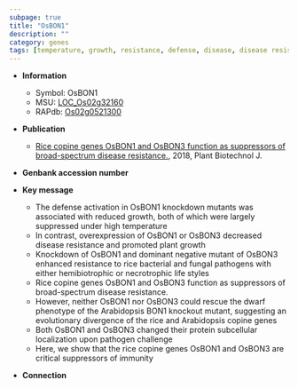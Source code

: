 ```yaml
---
subpage: true
title: "OsBON1"
description: ""
category: genes
tags: [temperature, growth, resistance, defense, disease, disease resistance, dwarf, R protein, immunity, pathogen, plant growth, broad-spectrum disease resistance]
---
```


* **Information**  
    + Symbol: OsBON1  
    + MSU: [LOC_Os02g32160](http://rice.plantbiology.msu.edu/cgi-bin/ORF_infopage.cgi?orf=LOC_Os02g32160)  
    + RAPdb: [Os02g0521300](http://rapdb.dna.affrc.go.jp/viewer/gbrowse_details/irgsp1?name=Os02g0521300)  

* **Publication**  
    + [Rice copine genes OsBON1 and OsBON3 function as suppressors of broad-spectrum disease resistance.](http://www.ncbi.nlm.nih.gov/pubmed?term=Rice+copine+genes+OsBON1+and+OsBON3+function+as+suppressors+of+broad-spectrum+disease+resistance.%5BTitle%5D), 2018, Plant Biotechnol J.

* **Genbank accession number**  

* **Key message**  
    + The defense activation in OsBON1 knockdown mutants was associated with reduced growth, both of which were largely suppressed under high temperature
    + In contrast, overexpression of OsBON1 or OsBON3 decreased disease resistance and promoted plant growth
    + Knockdown of OsBON1 and dominant negative mutant of OsBON3 enhanced resistance to rice bacterial and fungal pathogens with either hemibiotrophic or necrotrophic life styles
    + Rice copine genes OsBON1 and OsBON3 function as suppressors of broad-spectrum disease resistance.
    + However, neither OsBON1 nor OsBON3 could rescue the dwarf phenotype of the Arabidopsis BON1 knockout mutant, suggesting an evolutionary divergence of the rice and Arabidopsis copine genes
    + Both OsBON1 and OsBON3 changed their protein subcellular localization upon pathogen challenge
    + Here, we show that the rice copine genes OsBON1 and OsBON3 are critical suppressors of immunity

* **Connection**  



